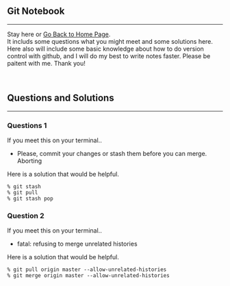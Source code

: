 <style>
.highlight1{
    color: #EAC100 !important;
}
.highlight2{
    color: #AFAF61;
}
.comingsoon{
    color: red;
}
</style>

## Git Notebook
---

Stay here or [Go Back to Home Page](../index.md).<br/>
It includs some questions what you might meet and some solutions here.<br/>
Here also will include some basic knowledge about how to do version control with github, and I will do my best to write notes faster. Please be paitent with me. Thank you!

<br/>


## Questions and Solutions
---

### Questions 1

If you meet this on your terminal..
* Please, commit your changes or stash them before you can merge.  
Aborting

Here is a solution that would be helpful.
```terminal
% git stash
% git pull
% git stash pop
```

### Question 2

If you meet this on your terminal..
* fatal: refusing to merge unrelated histories

Here is a solution that would be helpful.
```terminal
% git pull origin master --allow-unrelated-histories
% git merge origin master --allow-unrelated-histories
```